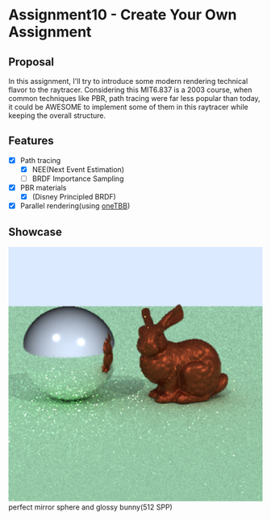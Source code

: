 # Assignment10 - Create Your Own Assignment

## Proposal

In this assignment, I'll try to introduce some modern rendering technical flavor to the raytracer. Considering this MIT6.837 is a 2003 course, when common techniques like PBR, path tracing were far less popular than today, it could be AWESOME to implement some of them in this raytracer while keeping the overall structure.

## Features

- [x] Path tracing
  - [x] NEE(Next Event Estimation)
  - [ ] BRDF Importance Sampling
- [x] PBR materials
  - [x] (Disney Principled BRDF)
- [x] Parallel rendering(using [oneTBB](https://github.com/oneapi-src/oneTBB))

## Showcase

![scene1](./imgs/scene1.png)
perfect mirror sphere and glossy bunny(512 SPP)
